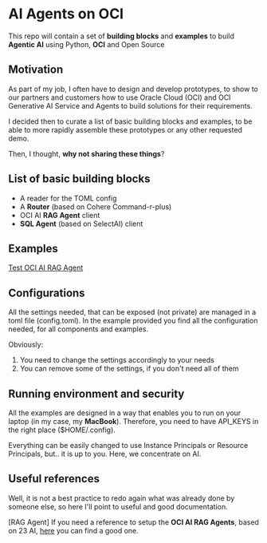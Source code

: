 # AI Agents on OCI
This repo will contain a set of **building blocks** and **examples** 
to build **Agentic AI** using Python, **OCI** and Open Source

## Motivation
As part of my job, I often have to design and develop prototypes, to show to our partners
and customers how to use Oracle Cloud (OCI) and OCI Generative AI Service and Agents to build
solutions for their requirements.

I decided then to curate a list of basic building blocks and examples, to be able to more rapidly
assemble these prototypes or any other requested demo.

Then, I thought, **why not sharing these things**?

## List of basic building blocks
* A reader for the TOML config
* A **Router** (based on Cohere Command-r-plus)
* OCI AI **RAG Agent** client
* **SQL Agent** (based on SelectAI) client

## Examples
[Test OCI AI RAG Agent](./test_oci_rag_agent.py)

## Configurations
All the settings needed, that can be exposed (not private) are managed in a toml file (config.toml). In the example provided you find all the configuration needed, for all components and examples.

Obviously:
1. You need to change the settings accordingly to your needs
2. You can remove some of the settings, if you don't need all of them

## Running environment and security
All the examples are designed in a way that enables you to run on your laptop (in my case, my **MacBook**). Therefore, you need to have API_KEYS in the right place ($HOME/.config).

Everything can be easily changed to use Instance Principals or Resource Principals, but.. it is up to you. Here, we concentrate on AI.

## Useful references
Well, it is not a best practice to redo again what was already done by someone else, so here I'll point to useful and good documentation.

[RAG Agent] If you need a reference to setup the **OCI AI RAG Agents**, based on 23 AI, [here](https://snicholspa.github.io/tips_tricks_howtos/oci_genai_service/genai_agents_vector_kb/#Task1:CreateOCIPoliciestoAccessOCIGenAIAgents) you can find a good one.




